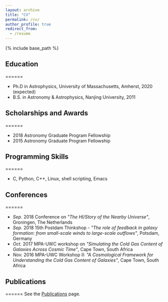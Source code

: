 ```yaml
---
layout: archive
title: "CV"
permalink: /cv/
author_profile: true
redirect_from:
  - /resume
---
```


{% include base_path %}

## Education
======
* Ph.D in Astrophysics, University of Massachusetts, Amherst, 2020 (expected)
* B.S. in Astronomy & Astrophysics, Nanjing University, 2011

## Scholarships and Awards
======
* 2018  Astronomy Graduate Program Fellowship
* 2015  Astronomy Graduate Program Fellowship

## Programming Skills
======
* C, Python, C++, Linux, shell scripting, Emacs

## Conferences
======
* _Sep._ 2018   Conference on _"The HI/Story of the Nearby Universe"_, Groningen, The Netherlands
* _Sep._ 2018   15th Postdam Thinkshop - _"The role of feedback in galaxy formation: from small-scale winds to large-scale outflows"_, Potsdam, Germany
* _Oct._ 2017   MPA-UWC workshop on _"Simulating the Cold Gas Content of Galaxies Across Cosmic Time"_, Cape Town, South Africa
* _Nov._ 2016   MPA-UWC Workshop II: _"A Cosmological Framework for Understanding the Cold Gas Content of Galaxies"_, Cape Town, South Africa

## Publications
======
See the [Publications](http://shuiyao.github.io/publications "Publications") page.

<!---
Publications
======
  <ul>{% for post in site.publications %}
    {% include archive-single-cv.html %}
  {% endfor %}</ul>
  
Talks
======
  <ul>{% for post in site.talks %}
    {% include archive-single-talk-cv.html %}
  {% endfor %}</ul>
  
Teaching
======
  <ul>{% for post in site.teaching %}
    {% include archive-single-cv.html %}
  {% endfor %}</ul>
--->
